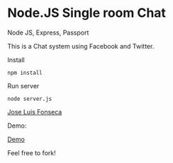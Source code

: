 Node.JS Single room Chat
==========

Node JS, Express, Passport

This is a Chat system using Facebook and Twitter.

Install

	npm install 

Run server

	node server.js

[Jose Luis Fonseca](http://josefonseca.me)

Demo:

[Demo](http://sociedadelectrochat.aws.af.cm/)

Feel free to fork!